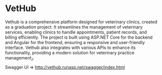 # VetHub
Vethub is a comprehensive platform designed for veterinary clinics, created as a graduation project. It streamlines the management of veterinary services, enabling clinics to handle appointments, patient records, and billing efficiently. The project is built using ASP.NET Core for the backend and Angular for the frontend, ensuring a responsive and user-friendly interface. Vethub also integrates with various APIs to enhance its functionality, providing a modern solution for veterinary practice managementز



Swagger UI => http://vethub.runasp.net/swagger/index.html
